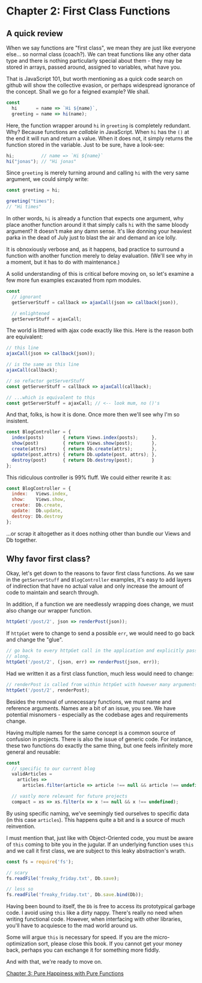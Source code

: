 # Chapter 2: First Class Functions

## A quick review
When we say functions are "first class", we mean they are just like everyone else... so normal class (coach?). We can treat functions like any other data type and there is nothing particularly special about them - they may be stored in arrays, passed around, assigned to variables, what have you.

That is JavaScript 101, but worth mentioning as a quick code search on github will show the collective evasion, or perhaps widespread ignorance of the concept. Shall we go for a feigned example? We shall.

```js
const
  hi       = name => `Hi ${name}`,
  greeting = name => hi(name);
```

Here, the function wrapper around `hi` in `greeting` is completely redundant. Why? Because functions are *callable* in JavaScript. When `hi` has the `()` at the end it will run and return a value. When it does not, it simply returns the function stored in the variable. Just to be sure, have a look-see:


```js
hi;          // name => `Hi ${name}`
hi("jonas"); // "Hi jonas"
```

Since `greeting` is merely turning around and calling `hi` with the very same argument, we could simply write:

```js
const greeting = hi;

greeting("times");
// "Hi times"
```

In other words, `hi` is already a function that expects one argument, why place another function around it that simply calls `hi` with the same bloody argument? It doesn't make any damn sense. It's like donning your heaviest parka in the dead of July just to blast the air and demand an ice lolly.

It is obnoxiously verbose and, as it happens, bad practice to surround a function with another function merely to delay evaluation. (We'll see why in a moment, but it has to do with maintenance.)

A solid understanding of this is critical before moving on, so let's examine a few more fun examples excavated from npm modules.

```js
const
  // ignorant
  getServerStuff = callback => ajaxCall(json => callback(json)),

  // enlightened
  getServerStuff = ajaxCall;
```

The world is littered with ajax code exactly like this. Here is the reason both are equivalent:

```js
// this line
ajaxCall(json => callback(json));

// is the same as this line
ajaxCall(callback);

// so refactor getServerStuff
const getServerStuff = callback => ajaxCall(callback);

// ...which is equivalent to this
const getServerStuff = ajaxCall; // <-- look mum, no ()'s
```

And that, folks, is how it is done. Once more then we'll see why I'm so insistent.

```js
const BlogController = {
  index(posts)       { return Views.index(posts);     },
  show(post)         { return Views.show(post);       },
  create(attrs)      { return Db.create(attrs);       },
  update(post,attrs) { return Db.update(post, attrs); },
  destroy(post)      { return Db.destroy(post);       }
};
```

This ridiculous controller is 99% fluff. We could either rewrite it as:

```js
const BlogController = {
  index:   Views.index,
  show:    Views.show,
  create:  Db.create,
  update:  Db.update,
  destroy: Db.destroy
};
```

...or scrap it altogether as it does nothing other than bundle our Views and Db together.

## Why favor first class?

Okay, let's get down to the reasons to favor first class functions. As we saw in the `getServerStuff` and `BlogController` examples, it's easy to add layers of indirection that have no actual value and only increase the amount of code to maintain and search through.

In addition, if a function we are needlessly wrapping does change, we must also change our wrapper function.

```js
httpGet('/post/2', json => renderPost(json));
```

If `httpGet` were to change to send a possible `err`, we would need to go back and change the "glue".

```js
// go back to every httpGet call in the application and explicitly pass err
// along.
httpGet('/post/2', (json, err) => renderPost(json, err));
```

Had we written it as a first class function, much less would need to change:

```js
// renderPost is called from within httpGet with however many arguments it wants
httpGet('/post/2', renderPost);
```

Besides the removal of unnecessary functions, we must name and reference arguments. Names are a bit of an issue, you see. We have potential misnomers - especially as the codebase ages and requirements change.

Having multiple names for the same concept is a common source of confusion in projects. There is also the issue of generic code. For instance, these two functions do exactly the same thing, but one feels infinitely more general and reusable:

```js
const
  // specific to our current blog
  validArticles =
    articles =>
      articles.filter(article => article !== null && article !== undefined),

  // vastly more relevant for future projects
  compact = xs => xs.filter(x => x !== null && x !== undefined);
```

By using specific naming, we've seemingly tied ourselves to specific data (in this case `articles`). This happens quite a bit and is a source of much reinvention.

I must mention that, just like with Object-Oriented code, you must be aware of `this` coming to bite you in the jugular. If an underlying function uses `this` and we call it first class, we are subject to this leaky abstraction's wrath.

```js
const fs = require('fs');

// scary
fs.readFile('freaky_friday.txt', Db.save);

// less so
fs.readFile('freaky_friday.txt', Db.save.bind(Db));
```

Having been bound to itself, the `Db` is free to access its prototypical garbage code. I avoid using `this` like a dirty nappy. There's really no need when writing functional code. However, when interfacing with other libraries, you'll have to acquiesce to the mad world around us.

Some will argue `this` is necessary for speed. If you are the micro-optimization sort, please close this book. If you cannot get your money back, perhaps you can exchange it for something more fiddly.

And with that, we're ready to move on.

[Chapter 3: Pure Happiness with Pure Functions](ch3.md)
